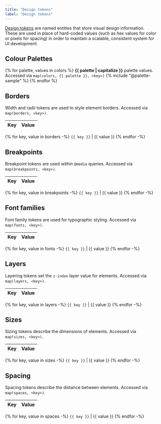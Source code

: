 ```yaml
---
title: "Design tokens"
label: "Design tokens"
---
```

[Design tokens](https://medium.com/eightshapes-llc/25dd82d58421) are named entities that store visual design information. These are used in place of hard-coded values (such as hex values for color or pixels for spacing) in order to maintain a scalable, consistent system for UI development.

## Colour Palettes
{% for palette, values in colors %}
**{{ palette | capitalize }}** palette values. Accessed via `map(colors, {{ palette }}, <key>)`
{% include "@palette-sample" %}
{% endfor %}

## Borders
Width and radii tokens are used to style element borders. Accessed via `map(borders, <key>)`.

Key         | Value
------------|------------
{% for key, value in borders -%}
`{{ key }}` | {{ value }}
{% endfor -%}

## Breakpoints
Breakpoint tokens are used within `@media` queries. Accessed via `map(breakpoints, <key>)`.

Key         | Value
------------|------------
{% for key, value in breakpoints -%}
`{{ key }}` | {{ value }}
{% endfor -%}

## Font families
Font family tokens are used for typographic styling. Accessed via `map(fonts, <key>)`.

Key         | Value
------------|------------
{% for key, value in fonts -%}
`{{ key }}` | <span style="font: 1.25em/1 {{ value }}">{{ value }}</span>
{% endfor -%}

## Layers
Layering tokens set the `z-index` layer value for elements. Accessed via `map(layers, <key>)`.

Key         | Value
------------|------------
{% for key, value in layers -%}
`{{ key }}` | {{ value }}
{% endfor -%}

## Sizes
Sizing tokens describe the dimensions of elements. Accessed via `map(sizes, <key>)`.

Key         | Value
------------|------------
{% for key, value in sizes -%}
`{{ key }}` | {{ value }}
{% endfor -%}

## Spacing
Spacing tokens describe the distance between elements. Accessed via `map(spaces, <key>)`.

Key         | Value
------------|------------
{% for key, value in spaces -%}
`{{ key }}` | {{ value }}
{% endfor -%}
